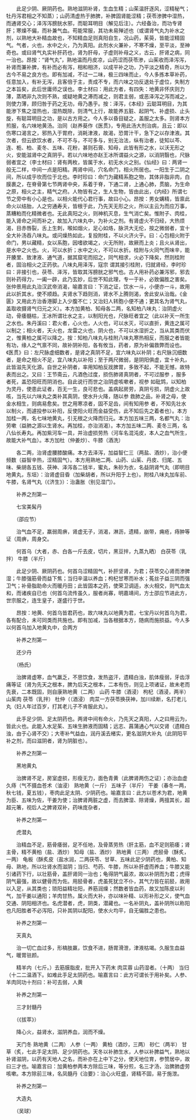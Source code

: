 <!-- { "loadSidebar": true } -->
　　此足少阴、厥阴药也。熟地滋阴补肾，生血生精；山茱温肝逐风，涩精秘气；牡丹泻君相之不知蒸）；山药清虚热于肺脾，补脾固肾能涩精；茯苓渗脾中湿热，而通肾交心；泽泻泻膀胱水邪，而聪耳明目（解见后注）。六经备治，而功专肾肝；寒燥不偏，而补兼气血。苟能常服，其功未易殚述也（或谓肾气丸为补水之剂，以熟地大补精血故也，不知精血足则真阳自生，况山药，茱萸，皆能涩精固气。气者，火也，水中之火，乃为真阳。此剂水火兼补，不寒不燥，至平淡，至神奇也。或曰肾气丸实补肝药也，肾为肝母，子虚则补母之义，古云，肝肾之病，同一治也。昂按：“肾气丸”，熟地温而丹皮凉，山药涩而茯苓渗，山茱收而泽泻泻，补肾而兼补脾，有补而必有泻，相和相济，以成平补之功，乃平淡之精奇，所以为古今不易之良方也。即有加减，不过一二味，极三四味而止，今人多拣本草补药，任意加入，有补无泻，且客倍于主，责成不专，而六味之功反退处于虚位，失制方之本旨矣，此后世庸师之误也。李士材曰：用此方者，有四失：地黄非怀庆则力薄，蒸晒非九次则不熟，或疑地黄之滞而减之，则君主弱，或恶泽泻之泻而减之，则使力薄，顾归咎于药之无功，毋乃愚乎。按：泽泻，《本经》云聪耳明目，为其能渗下焦之湿热也，湿热既除，则清气上行，故能养五脏、起阴气、补虚损、止头旋，有聪耳明目之功，是以古方用之。今人多以昏目疑之，盖服之太多。则肾本方煎服，名六味地黄汤。治同（赵养葵作《医贯》，专用此汤大剂治病，且云：即以伤寒口渴言之，邪热入于胃府，消耗津液，故渴，恐胃汁干，急下之以存津液。其次者，但云欲饮水者，不可不与，不可多与，别无治法，纵有治者，徒知以芩、连、栀、柏、麦冬、五味、花粉，甚则石膏、知母，此皆有形之水，以沃无形之火，安能滋肾中之真阴乎。若以六味地亦赵王冰所谓益火之源，以消阴翳也，尺脉弱者宜之（李士材曰：肾有两枚，皆属于水，初无水火之别。《仙经》曰：两肾一般无二样，中间一点是阳精。两肾中间，穴名命门，相火所居也。一阳生于二阴之间，所以成乎坎而位于北也。李时珍曰：命门为藏精系胞之物，其体非脂非肉，白膜裹之，在脊骨第七节两肾中央，系着于脊，下通二肾，上通心肺，贯脑，为生命之原，相火之主，精气之府。人物皆有之，生人生物，皆由此出，《内经》所谓七节之旁中有小心是也。以相火能代心君行事，故曰小心。昂按：男女媾精，皆禀此命火以结胎，人之穷通寿夭，皆根于此，乃先天无形之火，所以主云为而应万事，蒸糟粕而化精微者也。无此真阳之火，则神机灭息，生气消亡矣。惟附子、肉桂，能入肾命之间而补之，故加入六味丸中，为补火之剂。有肾虚火不归经，大热烦渴，目赤唇裂，舌上生刺，喉如烟火，足心如烙，脉洪大无伦，按之微弱者，宜十全大补汤吞八味丸。或问燥热如此，复投附桂，不以火济火乎。曰：心包相火附于命门，男以藏精，女以系胞，因嗜欲竭之，火无所附，故厥而上炎；且火从肾出，是水中之火也。火，可以水折；水中之火，不可以水折。桂附与火同气而味辛，能开腠里、致津液、通气道，据其窟宅而招之，同气相求，火必下降矣，然则桂附者，固治相火之正药欤。八味丸用泽泻，寇宗 谓其接引桂附，归就肾经，李时珍曰：非接引也，茯苓、泽泻，皆取其泻膀胱之邪气也。古人用补药必兼泻邪，邪去则补药得力，一阖一辟，此乃玄妙，后世不知此理，专一于补，必致偏胜之害矣。张仲景用此丸治汉武帝消渴，喻嘉言曰：下消之证，饮水一斗，小便亦一斗，故用此以折其水，使不顺趋。夫肾水下趋则消，肾水不上腾则渴，舍此安从治哉。《金匮》又用此方治香港脚上入少腹不仁；又治妇人转胞小便不通；更其名为肾气丸，盖取收摄肾气归元之义）。本方加黄柏、知母各二两，名知柏八味丸：治阴虚火动，骨痿髓枯，王冰所谓壮水之主，以制阳光也，尺脉旺者宜之（此以补天一所生之水也。朱丹溪曰：君火者，心火也，人火也，可以水灭，可以直折，黄连之属可以制之；相火者，天火也，龙雷之火也，阴火也，不可以水湿折之，当从其类而伏之，惟黄柏之属可以降之。按：知柏八味丸与桂附八味丸寒热相反，而服之者皆能有功，缘人之气禀不同，故补阴补阳，各有攸当，药者，原为补偏救弊而设也。《医贯》曰：左尺脉虚细数者，是肾之真阴不足，宜六味丸以补阴；右尺脉沉细数者，是命之相火不足，宜八味丸以补阳；至于两尺微弱，是阴阳俱虚，宜十补丸，此皆滋先天化源。自世之补阴者，率用知柏反戕脾胃，多致不起，不能无憾，故特表而出之。又曰：王节斋云，凡酒色过度，损伤肺肾真阴者，不可过服参 ，服多者死，盖恐阳旺而阴消也。自此说行而世之治阴虚咳嗽者，视参 如砒鸩，以知柏为灵丹，使患此证者，百无一生，良可悲也。盖病起房劳，真阴亏损，阴虚火上故咳，当先以六味丸之类补其真阴，使水升火降，随以参 救肺之品，补肾之母，使金水相生，则病易愈矣。世之用寒凉者，固不足齿，间有知用参 者，不知先壮水以制火，而遽投参以补阳，反使阳火旺而金益受伤，此不知后先之着者也）。本方加桂一两，名七味地黄丸，引无根之火降而归元。本方加五味三两，名都气丸：治劳嗽（益肺之源以生肾水。再加桂，亦治消渴）。本方加五味二两、麦冬三两，名八仙长寿丸。再加紫河车一具，并治虚损劳热（河车名混沌皮，本人之血气所生，故能大补气血）。本方加杜（仲姜炒）、牛膝（酒洗）

　　各二两，治肾虚腰膝酸痛。本方去泽泻，加益智仁三（两盐、酒炒），治小便频数（益智辛热，涩精固气）。本方用熟地二两、山药、山茱、丹皮、归尾、五味、柴胡各五钱、茯神、泽泻各二钱半，蜜丸，朱砂为衣，名益阴肾气丸（即明目地黄丸，东垣）：治肾虚目昏（加柴胡者，所以升阳于上也）。附桂八味丸加车前、牛膝，名肾气丸（《济生》）：治蛊胀（别见湿门）。

　　补养之剂第一

　　七宝美髯丹

　　（邵应节）

　　治气血不足，羸弱周痹，肾虚无子，消渴，淋沥，遗精，崩带，痈疮，痔肿等证（周痹，周身交。

　　何首乌（大者，赤、白各一斤去皮，切片，黑豆拌，九蒸九晒） 白茯苓（乳拌） 牛膝（半斤）

　　此足少阴、厥阴药也。何首乌涩精固气，补肝坚肾，为君；茯苓交心肾而渗脾湿；牛膝强筋骨而益下焦；当归辛温以养血；枸杞甘寒而补水；菟丝子益三阴而强卫气；补骨脂助命火而暖丹田；此皆固本之药，使荣卫调适，水火相交，则气血太和，而诸疾自已也（何首乌流传虽久，服者尚寡，明嘉靖间，方士邵应节进此方，世宗服之，连生皇子，遂盛行于世。

　　昂按：地黄、何首乌皆君药也，故六味丸以地黄为君，七宝丹以何首乌为君，各有配合，未可同类而共施也。即有加减，当各根据本方，随病而施损益。今人多以何首乌加入地黄丸中，合两方

　　补养之剂第一

　　还少丹

　　（杨氏）

　　治脾肾虚寒，血气羸乏，不思饮食，发热盗汗，遗精白浊，肌体瘦弱，牙齿浮痛等证（肾为先天之根本，脾为后天之根本，二本有伤，则见上项诸证，故未老而先衰，二本既固，则自康熟地黄（二两） 山药 牛膝（酒浸） 枸杞（酒浸，两半） 山茱肉 茯苓（乳拌） 杜仲（（酒浸） 肉苁一方茯苓换茯神，加川续断，名打老儿丸（妇人年过百岁，打其老儿子不肯服此丸）。

　　此手足少阴、足太阴药也。两肾中间有命火，乃先天之真阳，人之曰用云为，皆此火也。此能入水足茱、五味生肺液而固精；远志、菖蒲通心气以交肾（遗精白浊，由于心肾不交）；大枣补气益血，润丹溪去楮实，更名滋阴大补丸（此阴阳平补之剂，而曰滋阴者，肾为阴脏也）。

　　补养之剂第一

　　黑地黄丸

　　治脾肾不足，房室虚损，形瘦无力，面色青黄（此脾肾两伤之证）；亦治血虚久痔（气不摄血苍术（油浸） 熟地黄（一斤） 五味子（半斤） 干姜（春冬一两，秋七钱，夏五钱），枣肉此足太阴、少阴药也。喻嘉言曰：此方以苍术为君，地黄为臣、五味为佐，干姜为使；治脾肾两脏之虚，而去脾湿、除肾燥，两擅其长，超超元箸，视后人之脾肾双补，药味庞杂者，

　　补养之剂第一

　　虎潜丸

　　治精血不足，筋骨痿弱，足不任地，及骨蒸劳热（肝主筋，血不足则筋痿；肾主骨，精不黄柏（盐、酒炒） 知母（盐、酒炒） 熟地黄（三两） 虎胫骨（酥炙，一两） 龟板（酥炙皮（盐水润，二两茯苓、甘草、五味此足少阴药也，黄柏、知母、熟地，所以壮肾水而滋阴；当归、芍药、牛膝，所以补肝虚而养血；牛膝又能引诸药下行，以壮筋骨，盖肝肾同一治也；龟得阴气最浓，故以补阴而为君；虎得阴气最强，故以健骨而为佐。用胫骨者，虎虽死犹立不仆，其气力皆在前胫，故用以入足，从其类也；琐阳益精壮阳，养筋润燥；然数者皆血药，故又加陈皮以利气，加干姜以通阳；羊肉甘热，属火而大补，亦以味补精、以形补形之义，使气血交通、阴阳相济也。名虎潜者，虎，阴类，潜藏也。一名补阴丸，盖补阴所以称阳也凡阳胜者不必泻阳，只补其阴以配阳，使水火均平，自无偏胜之患也。

　　补养之剂第一

　　天真丸

　　治一切亡血过多，形槁肢羸，饮食不进，肠胃滑泄，津液枯竭。久服生血益气，暖胃驻颜。

　　精羊内（七斤。）去筋膜脂皮，批开入下药末 肉苁蓉 山药湿者。（十两） 当归（十二二温酒下。如难此手足太阴药也。喻嘉言曰：此方可谓长于用补矣。人参、羊肉同功十剂曰：补可去弱，人黄

　　补养之剂第一

　　三才封髓丹

　　（《拔萃》）

　　降心火，益肾水，滋阴养血，润而不燥。

　　天门冬 熟地黄（二两） 人参（一两） 黄柏（酒炒，三两） 砂仁（两半） 甘草（炙，七此手足太阴、足少阴药也。天冬以补肺生水，人参以补脾益气，熟地以补肾滋阴，以药有天地人之名，而补亦在上中下之分，使天地位育，参赞居中，故曰三才也。喻嘉言曰：加黄柏参两本方除后三味，等分煎，名三才汤，治脾肺虚劳咳嗽。本方除前三味，名凤髓丹《治要》：治心火旺盛，肾精不固，易于施泄。

　　补养之剂第一

　　大造丸

　　（吴球）

